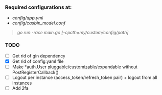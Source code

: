 ### Required configurations at:

* *config/app.yml* 
* *config/casbin_model.conf*


> *go run -race main.go [-cpath=my/custom/config/path]*

### TODO

* [ ] Get rid of gin dependency
* [x] Get rid of config.yaml file
* [ ] Make *auth.User pluggable/customizable/expandable without PostRegisterCallback()
* [ ] Logout per instance (access_token/refresh_token pair) + logout from all instances
* [ ] Add 2fa